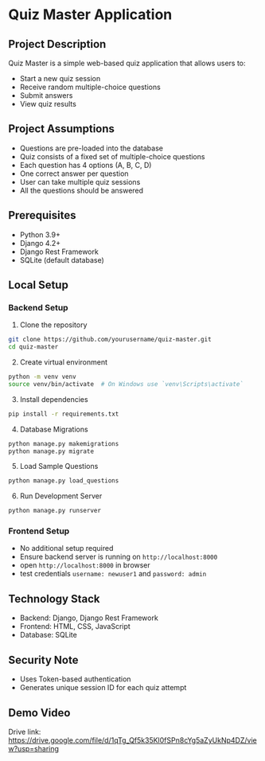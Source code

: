 # Quiz Master Application

## Project Description
Quiz Master is a simple web-based quiz application that allows users to:
- Start a new quiz session
- Receive random multiple-choice questions
- Submit answers
- View quiz results

## Project Assumptions
- Questions are pre-loaded into the database
- Quiz consists of a fixed set of multiple-choice questions
- Each question has 4 options (A, B, C, D)
- One correct answer per question
- User can take multiple quiz sessions
- All the questions should be answered

## Prerequisites
- Python 3.9+
- Django 4.2+
- Django Rest Framework
- SQLite (default database)

## Local Setup

### Backend Setup
1. Clone the repository
```bash
git clone https://github.com/yourusername/quiz-master.git
cd quiz-master
```

2. Create virtual environment
```bash
python -m venv venv
source venv/bin/activate  # On Windows use `venv\Scripts\activate`
```

3. Install dependencies
```bash
pip install -r requirements.txt
```

4. Database Migrations
```bash
python manage.py makemigrations
python manage.py migrate
```

5. Load Sample Questions
```bash
python manage.py load_questions
```

6. Run Development Server
```bash
python manage.py runserver
```

### Frontend Setup
- No additional setup required
- Ensure backend server is running on `http://localhost:8000`
- open `http://localhost:8000` in browser
- test credentials `username: newuser1` and `password: admin`

## Technology Stack
- Backend: Django, Django Rest Framework
- Frontend: HTML, CSS, JavaScript
- Database: SQLite

## Security Note
- Uses Token-based authentication
- Generates unique session ID for each quiz attempt

## Demo Video
Drive link: https://drive.google.com/file/d/1qTg_Qf5k35Kl0fSPn8cYg5aZyUkNp4DZ/view?usp=sharing